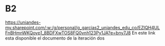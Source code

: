 # B2
https://uniandes-my.sharepoint.com/:w:/g/personal/g_garcias2_uniandes_edu_co/EZlQH4ULFnBHmnWKQovp1_8BDFXwTOS8FQ0vnh123Py1JA?e=bny7J8
En este link esta disponible el documento de la iteración dos 
